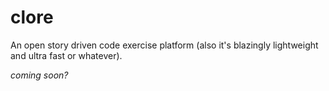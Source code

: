 # clore

An open story driven code exercise platform (also it's blazingly lightweight and ultra fast or whatever).

_coming soon?_

